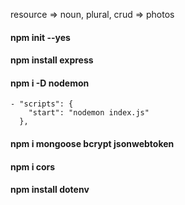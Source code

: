 resource => noun, plural, crud  => photos

#### npm init --yes 
#### npm install express 
#### npm i -D nodemon 
    - "scripts": {
        "start": "nodemon index.js"
      },

#### npm i mongoose bcrypt jsonwebtoken 
#### npm i cors
#### npm install dotenv

   

